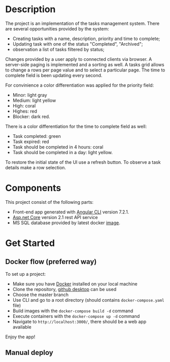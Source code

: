 # Description

The project is an implementation of the tasks management system. There are several opportunities provided by the system:
  - Creating tasks with a name, description, priority and time to complete;
  - Updating task with one of the status "Completed", "Archived";
  - observation a list of tasks filtered by status;
  
Changes provided by a user apply to connected clients via browser. A server-side paging is implemented and a sorting as well. A tasks grid allows to change a rows per page value and to select a particular page. The time to complete field is been updating every second. 

For convinience a color differentiation was applied for the priority field:
  - Minor: light gray
  - Medium: light yellow
  - High: coral
  - Highes: red
  - Blocker: dark red.
  
There is a color differentiation for the time to complete field as well:
  - Task completed: green
  - Task expired: red
  - Task should be completed in 4 hours: coral
  - Task should be completed in a day: light yellow.
    
To restore the initial state of the UI use a refresh button. To observe a task details make a row selection.
    
# Components

This project consist of the following parts:
  - Front-end app generated with [Angular CLI](https://github.com/angular/angular-cli) version 7.2.1.
  - [Asp.net Core](https://github.com/aspnet/AspNetCore) version 2.1 rest API service
  - MS SQL database provided by latest docker [image](https://hub.docker.com/r/microsoft/mssql-server-linux/).

# Get Started

## Docker flow (preferred way)

To set up a project:
  - Make sure you have [Docker](https://hub.docker.com/editions/community/docker-ce-desktop-windows) installed on your local machine
  - Clone the repository, [github desktop](https://desktop.github.com/) can be used
  - Choose the master branch
  - Use CLI and go to a root directory (should contains `docker-compose.yaml` file)
  - Build images with the `docker-compose build -d` command
  - Execute containers with the `docker-compose up -d` command
  - Navigate to `http://localhost:3000/`, there should be a web app available
  
Enjoy the app!

## Manual deploy 
